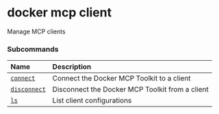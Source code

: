 # docker mcp client

<!---MARKER_GEN_START-->
Manage MCP clients

### Subcommands

| Name                                     | Description                                     |
|:-----------------------------------------|:------------------------------------------------|
| [`connect`](mcp_client_connect.md)       | Connect the Docker MCP Toolkit to a client      |
| [`disconnect`](mcp_client_disconnect.md) | Disconnect the Docker MCP Toolkit from a client |
| [`ls`](mcp_client_ls.md)                 | List client configurations                      |



<!---MARKER_GEN_END-->

